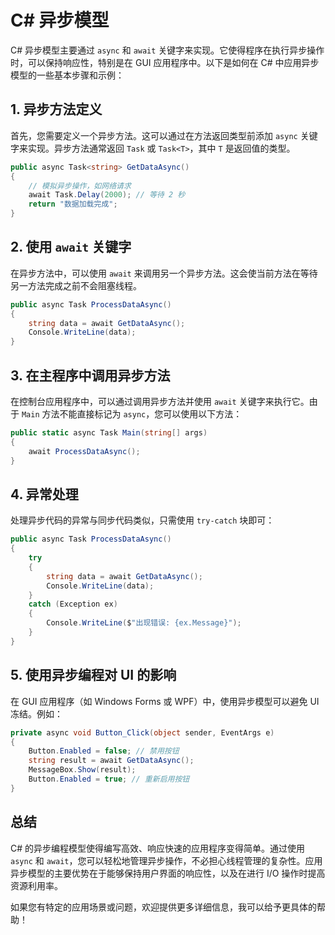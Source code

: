 # C# 异步模型

C# 异步模型主要通过 `async` 和 `await` 关键字来实现。它使得程序在执行异步操作时，可以保持响应性，特别是在 GUI 应用程序中。以下是如何在 C# 中应用异步模型的一些基本步骤和示例：

## 1. 异步方法定义

首先，您需要定义一个异步方法。这可以通过在方法返回类型前添加 `async` 关键字来实现。异步方法通常返回 `Task` 或 `Task<T>`，其中 `T` 是返回值的类型。

```csharp
public async Task<string> GetDataAsync()
{
    // 模拟异步操作，如网络请求
    await Task.Delay(2000); // 等待 2 秒
    return "数据加载完成";
}
```

## 2. 使用 `await` 关键字

在异步方法中，可以使用 `await` 来调用另一个异步方法。这会使当前方法在等待另一方法完成之前不会阻塞线程。

```csharp
public async Task ProcessDataAsync()
{
    string data = await GetDataAsync();
    Console.WriteLine(data);
}
```

## 3. 在主程序中调用异步方法

在控制台应用程序中，可以通过调用异步方法并使用 `await` 关键字来执行它。由于 `Main` 方法不能直接标记为 `async`，您可以使用以下方法：

```csharp
public static async Task Main(string[] args)
{
    await ProcessDataAsync();
}
```

## 4. 异常处理

处理异步代码的异常与同步代码类似，只需使用 `try-catch` 块即可：

```csharp
public async Task ProcessDataAsync()
{
    try
    {
        string data = await GetDataAsync();
        Console.WriteLine(data);
    }
    catch (Exception ex)
    {
        Console.WriteLine($"出现错误: {ex.Message}");
    }
}
```

## 5. 使用异步编程对 UI 的影响

在 GUI 应用程序（如 Windows Forms 或 WPF）中，使用异步模型可以避免 UI 冻结。例如：

```csharp
private async void Button_Click(object sender, EventArgs e)
{
    Button.Enabled = false; // 禁用按钮
    string result = await GetDataAsync();
    MessageBox.Show(result);
    Button.Enabled = true; // 重新启用按钮
}
```

## 总结

C# 的异步编程模型使得编写高效、响应快速的应用程序变得简单。通过使用 `async` 和 `await`，您可以轻松地管理异步操作，不必担心线程管理的复杂性。应用异步模型的主要优势在于能够保持用户界面的响应性，以及在进行 I/O 操作时提高资源利用率。

如果您有特定的应用场景或问题，欢迎提供更多详细信息，我可以给予更具体的帮助！